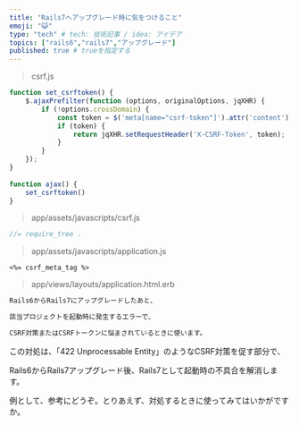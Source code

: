 ```yaml
---
title: "Rails7へアップグレード時に気をつけること"
emoji: "😺"
type: "tech" # tech: 技術記事 / idea: アイデア
topics: ["rails6","rails7","アップグレード"]
published: true # trueを指定する
---
```


> csrf.js

```javascript
function set_csrftoken() {
    $.ajaxPrefilter(function (options, originalOptions, jqXHR) {
        if (!options.crossDomain) {
            const token = $('meta[name="csrf-token"]').attr('content');
            if (token) {
                return jqXHR.setRequestHeader('X-CSRF-Token', token);
            }
        }
    });
}
 
function ajax() {
    set_csrftoken()
}
```

> app/assets/javascripts/csrf.js

```javascript
//= require_tree .
```

>app/assets/javascripts/application.js

```erb
<%= csrf_meta_tag %>
```

> app/views/layouts/application.html.erb

```markdown
Rails6からRails7にアップグレードしたあと、

該当プロジェクトを起動時に発生するエラーで、

CSRF対策またはCSRFトークンに悩まされているときに使います。
```

この対処は、「422 Unprocessable Entity」のようなCSRF対策を促す部分で、

Rails6からRails7アップグレード後、Rails7として起動時の不具合を解消します。

例として、参考にどうぞ。とりあえず、対処するときに使ってみてはいかがですか。
